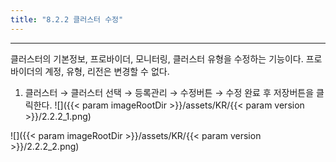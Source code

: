 ```yaml
---
title: "8.2.2 클러스터 수정"
---
```


---
클러스터의 기본정보, 프로바이더, 모니터링, 클러스터 유형을 수정하는 기능이다. 프로바이더의 계정, 유형, 리전은 변경할 수 없다.

1. 클러스터 → 클러스터 선택 → 등록관리 → 수정버튼 → 수정 완료 후 저장버튼을 클릭한다.
![]({{< param imageRootDir >}}/assets/KR/{{< param version >}}/2.2.2_1.png)

![]({{< param imageRootDir >}}/assets/KR/{{< param version >}}/2.2.2_2.png)
